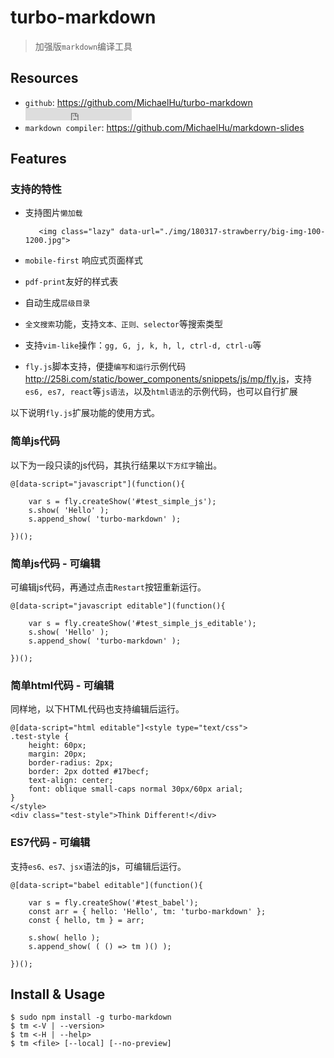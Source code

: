 # turbo-markdown

> 加强版`markdown`编译工具 


<style type="text/css">
@import "http://258i.com/static/bower_components/snippets/css/mp/style.css";
</style>
<script src="http://258i.com/static/bower_components/jquery/dist/jquery.min.js"></script>
<script src="http://258i.com/static/bower_components/snippets/js/mp/fly.js"></script>
<script src="http://258i.com/static/build/babel/babel.min.js"></script> 




## Resources

* `github`: <https://github.com/MichaelHu/turbo-markdown> <iframe src="http://258i.com/gbtn.html?user=MichaelHu&repo=turbo-markdown&type=star&count=true" frameborder="0" scrolling="0" width="170px" height="20px"></iframe>
* `markdown compiler`: <https://github.com/MichaelHu/markdown-slides>


## Features

### 支持的特性
 
* 支持图片`懒加载`

         <img class="lazy" data-url="./img/180317-strawberry/big-img-100-1200.jpg">

* `mobile-first` 响应式页面样式
* `pdf-print`友好的样式表
* 自动生成`层级目录`
* `全文搜索`功能，支持`文本、正则、selector`等搜索类型
* 支持`vim-like`操作：`gg, G, j, k, h, l, ctrl-d, ctrl-u`等
* `fly.js`脚本支持，便捷`编写和运行`示例代码 <http://258i.com/static/bower_components/snippets/js/mp/fly.js>，支持`es6, es7, react`等`js语法`，以及`html语法`的示例代码，也可以自行扩展


以下说明`fly.js`扩展功能的使用方式。


### 简单js代码

以下为一段只读的js代码，其执行结果以`下方红字`输出。

<div id="test_simple_js" class="test">
<div class="test-container">

    @[data-script="javascript"](function(){

        var s = fly.createShow('#test_simple_js');
        s.show( 'Hello' );
        s.append_show( 'turbo-markdown' );

    })();

</div>
<div class="test-console"></div>
<div class="test-panel">
</div>
</div>


### 简单js代码 - 可编辑

可编辑js代码，再通过点击`Restart`按钮重新运行。

<div id="test_simple_js_editable" class="test">
<div class="test-container">

    @[data-script="javascript editable"](function(){

        var s = fly.createShow('#test_simple_js_editable');
        s.show( 'Hello' );
        s.append_show( 'turbo-markdown' );

    })();

</div>
<div class="test-console"></div>
<div class="test-panel">
</div>
</div>



### 简单html代码 - 可编辑

同样地，以下HTML代码也支持编辑后运行。

<div id="test_simple_html" class="test">
<div class="test-container">

    @[data-script="html editable"]<style type="text/css">
    .test-style {
        height: 60px;
        margin: 20px;
        border-radius: 2px;
        border: 2px dotted #17becf;
        text-align: center;
        font: oblique small-caps normal 30px/60px arial;
    }
    </style>
    <div class="test-style">Think Different!</div>

</div>
<div class="test-console"></div>
<div class="test-panel">
</div>
</div>


### ES7代码 - 可编辑

支持`es6、es7、jsx`语法的js，可编辑后运行。

<div id="test_babel" class="test">
<div class="test-container">

    @[data-script="babel editable"](function(){

        var s = fly.createShow('#test_babel');
        const arr = { hello: 'Hello', tm: 'turbo-markdown' };
        const { hello, tm } = arr;
        
        s.show( hello );
        s.append_show( ( () => tm )() );

    })();

</div>
<div class="test-console"></div>
<div class="test-panel">
</div>
</div>




## Install & Usage

    $ sudo npm install -g turbo-markdown 
    $ tm <-V | --version>
    $ tm <-H | --help>
    $ tm <file> [--local] [--no-preview]

